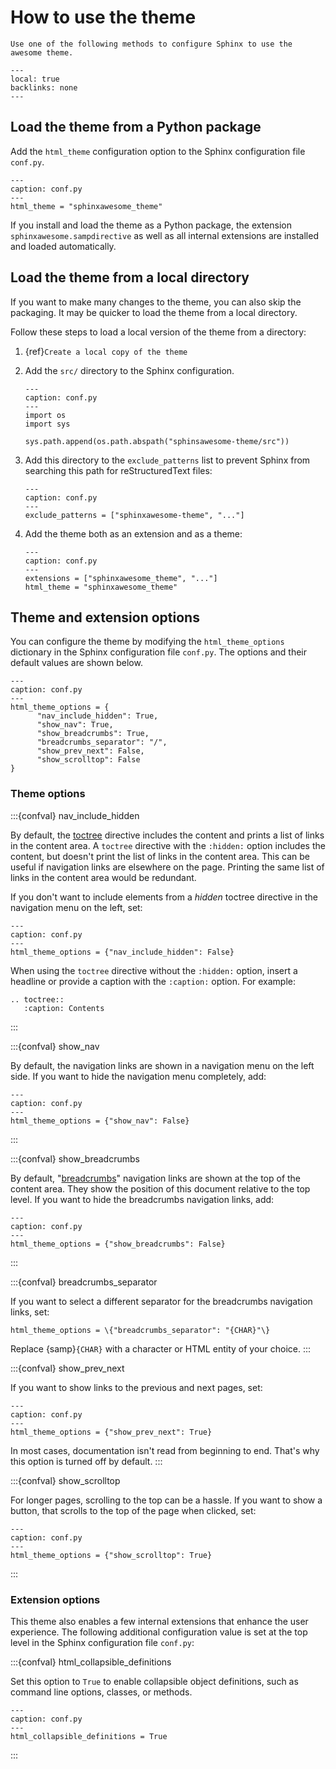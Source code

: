 # How to use the theme

```{rst-class} lead
Use one of the following methods to configure Sphinx to use the awesome theme.
```

```{contents} On this page
---
local: true
backlinks: none
---
```

## Load the theme from a Python package

Add the `html_theme` configuration option to the Sphinx configuration file `conf.py`.

```{code-block} python
---
caption: conf.py
---
html_theme = "sphinxawesome_theme"
```

If you install and load the theme as a Python package, the extension
`sphinxawesome.sampdirective` as well as all internal extensions are installed and
loaded automatically.

## Load the theme from a local directory

If you want to make many changes to the theme, you can also skip the packaging.
It may be quicker to load the theme from a local directory.

Follow these steps to load a local version of the theme from a directory:

1. {ref}`Create a local copy of the theme`

1. Add the `src/` directory to the Sphinx configuration.

   ```{code-block} python
   ---
   caption: conf.py
   ---
   import os
   import sys

   sys.path.append(os.path.abspath("sphinsawesome-theme/src"))
   ```

1. Add this directory to the `exclude_patterns` list to prevent Sphinx from searching
   this path for reStructuredText files:

   ```{code-block} python
   ---
   caption: conf.py
   ---
   exclude_patterns = ["sphinxawesome-theme", "..."]
   ```

1. Add the theme both as an extension and as a theme:

   ```{code-block} python
   ---
   caption: conf.py
   ---
   extensions = ["sphinxawesome_theme", "..."]
   html_theme = "sphinxawesome_theme"
   ```

## Theme and extension options

You can configure the theme by modifying the `html_theme_options` dictionary in the
Sphinx configuration file `conf.py`. The options and their default values are shown
below.

```{code-block} python
---
caption: conf.py
---
html_theme_options = {
      "nav_include_hidden": True,
      "show_nav": True,
      "show_breadcrumbs": True,
      "breadcrumbs_separator": "/",
      "show_prev_next": False,
      "show_scrolltop": False
}
```

### Theme options

:::{confval} nav_include_hidden

By default, the
[toctree](https://www.sphinx-doc.org/en/master/usage/restructuredtext/directives.html#directive-toctree)
directive includes the content and prints a list of links in the content
area. A `toctree` directive with the `:hidden:` option
includes the content, but doesn't print the list of links in the content area. This can
be useful if navigation links are elsewhere on the page. Printing the same list of
links in the content area would be redundant.

If you don't want to include elements from a _hidden_ toctree directive in the
navigation menu on the left, set:

```{code-block} python
---
caption: conf.py
---
html_theme_options = {"nav_include_hidden": False}
```

When using the `toctree` directive without the `:hidden:` option, insert a headline or
provide a caption with the `:caption:` option. For example:

```{code-block} rst
.. toctree::
   :caption: Contents
```

:::

:::{confval} show_nav

By default, the navigation links are shown in a navigation menu on the left side. If you
want to hide the navigation menu completely, add:

```{code-block} python
---
caption: conf.py
---
html_theme_options = {"show_nav": False}
```

:::

:::{confval} show_breadcrumbs

By default, "[breadcrumbs](https://en.wikipedia.org/wiki/Breadcrumb_navigation)"
navigation links are shown at the top of the content area. They show the position of this
document relative to the top level. If you want to hide the breadcrumbs navigation
links, add:

```{code-block} python
---
caption: conf.py
---
html_theme_options = {"show_breadcrumbs": False}
```

:::

:::{confval} breadcrumbs_separator

If you want to select a different separator for the breadcrumbs navigation links,
set:

```{samp}
html_theme_options = \{"breadcrumbs_separator": "{CHAR}"\}
```

Replace {samp}`{CHAR}` with a character or HTML entity of your choice.
:::

:::{confval} show_prev_next

If you want to show links to the previous and next pages, set:

```{code-block} python
---
caption: conf.py
---
html_theme_options = {"show_prev_next": True}
```

In most cases, documentation isn't read from beginning to end. That's why this option is
turned off by default.
:::

<!-- vale Awesome.SpellCheck = NO -->

:::{confval} show_scrolltop

<!-- vale Awesome.SpellCheck = YES -->

For longer pages, scrolling to the top can be a hassle. If you want to show a button,
that scrolls to the top of the page when clicked, set:

```{code-block} python
---
caption: conf.py
---
html_theme_options = {"show_scrolltop": True}
```

:::

### Extension options

This theme also enables a few internal extensions that enhance the user experience. The
following additional configuration value is set at the top level in the Sphinx
configuration file `conf.py`:

<!-- vale Awesome.SpellCheck = NO -->

:::{confval} html_collapsible_definitions

<!-- vale Awesome.SpellCheck = YES -->

Set this option to `True` to enable collapsible object definitions, such as command
line options, classes, or methods.

```{code-block} python
---
caption: conf.py
---
html_collapsible_definitions = True
```

:::
